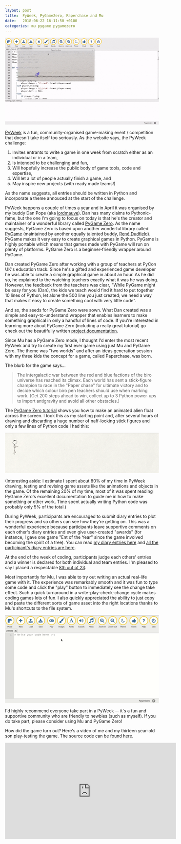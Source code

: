 ```yaml
---
layout: post
title:  PyWeek, PyGameZero, Paperchase and Mu
date:   2018-06-22 16:11:50 +0100
categories: mu pygame pygamezero 
---
```


<img src="/assets/red_v_blue.gif"/>

[PyWeek](https://pyweek.org/) is a fun, community-organised game-making event /
competition that doesn't take itself too seriously. As the website says, the
PyWeek challenge:

1. Invites entrants to write a game in one week from scratch either as an
  individual or in a team,
2. Is intended to be challenging and fun,
3. Will hopefully increase the public body of game tools, code and expertise,
4. Will let a lot of people actually finish a game, and
5. May inspire new projects (with ready made teams!)

As the name suggests, all entries should be written in Python and incorporate a
theme annouced at the start of the challenge.

PyWeek happens a couple of times a year and in April it was organised by my
buddy Dan Pope (aka [lordmauve](https://twitter.com/lordmauve)). Dan has many
claims to Pythonic-fame, but the one I'm going to focus on today is that he's
the creator and maintainer of a wonderful library called
[PyGame Zero](https://pygame-zero.readthedocs.io/en/stable/). As the name
suggests, PyGame Zero is based upon another wonderful library called
[PyGame](http://pygame.org/) (maintained by another equally talented buddy,
[René Dudfield](https://github.com/illume)).
PyGame makes it very easy to create graphical games in Python. PyGame is highly
portable which means that games made with PyGame will run on plenty of
platforms. PyGame Zero is a beginner-friendly wrapper around PyGame.

Dan created PyGame Zero after working with a group of teachers at PyCon UK's
education track. Since he's a gifted and experienced game developer he
was able to create a simple graphical game in about an hour. As he did so, he
explained to the watching teachers exactly what it was he was doing. However,
the feedback from the teachers was clear, "While PyGame might be easy for
you (Dan), the kids we teach would find it hard to put together 10 lines of
Python, let alone the 500 line you just created; we need a way that makes
it easy to create something cool with very little code".

And so, the seeds for PyGame Zero were sown. What Dan created was a simple and
easy-to-understand wrapper that enables learners to make something graphical
in only a handful of lines of code. If you're interested in learning
more about PyGame Zero (including a really great tutorial) go check out
the beautifully written [project documentation](https://pygame-zero.readthedocs.io/en/stable/).

Since Mu has a PyGame Zero mode, I thought I'd enter the most recent PyWeek and
try to create my first ever game using just Mu and PyGame Zero. The theme was
"two worlds" and after an ideas generation session with my three kids the
concept for a game, called Paperchase, was born.

The blurb for the game says...

> The intergalactic war between the red and blue factions of the biro universe
> has reached its climax. Each world has sent a stick-figure champion to race
> in the "Paper chase" for ultimate victory and to decide which colour biro
> pen teachers should use when marking work. (Get 200 steps ahead to win,
> collect up to 3 Python power-ups to import antigravity and avoid all other
> obstacles.)

The [PyGame Zero tutorial](https://pygame-zero.readthedocs.io/en/stable/introduction.html)
shows you how to make an animated alien float across
the screen. I took this as my starting point and, after several hours of
drawing and discarding a huge number of naff-looking stick figures and only a
few lines of Python code I had this:

<img src="/assets/running_man.gif"/>

(Interesting aside: I estimate I spent about 80% of my time in PyWeek drawing,
testing and revising game assets like the animations and objects in the game.
Of the remaining 20% of my time, most of it was spent reading PyGame Zero's
excellent documentation to guide me in how to make something or other work.
Time spent actually writing Python code was probably only 5% of the total.)

During PyWeek, participants are encouraged to submit diary entries to
plot their progress and so others can see how they're getting on. This was a
wonderful experience because participants leave supportive
comments on each other's diary entries and even give user-created "awards" (for
instance, I gave one game "Ent of the Year" since the game involved becoming
the spirit of a tree). You can read [my diary entries here](https://pyweek.org/e/ntoll/)
and [all the participant's diary entries are here](https://pyweek.org/25/diaries/).

At the end of the week of coding, participants judge each others' entries and
a winner is declared for both individual and team entries. I'm pleased to say
I placed a respectable [8th out of 23](https://pyweek.org/25/ratings/).

Most importantly for Mu, I was able to try out writing an actual real-life
game with it. The experience was remarkably smooth and it was fun to type
some code and click the "play" button to immediately see the change take
effect. Such a quick turnaround in a write-play-check-change cycle makes coding
games lots of fun. I also quickly appreciated the ability to just copy and
paste the different sorts of game asset into the right locations thanks to 
Mu's shortcuts to the file system.

<img src="/assets/mu_add_image.gif"/>

I'd highly recommend everyone take part in a PyWeek -- it's a fun and
supportive community who are friendly to newbies (such as myself). If you do
take part, please consider using Mu and PyGame Zero!

How did the game turn out? Here's a video of me and my thirteen year-old son
play-testing the game. The source code can be
[found here](https://github.com/ntoll/paperchase).


<div class="video-container">
<iframe width="560" height="315" src="https://www.youtube-nocookie.com/embed/z_wGpJubVwI?rel=0" frameborder="0" allow="autoplay; encrypted-media" allowfullscreen></iframe>
</div>
